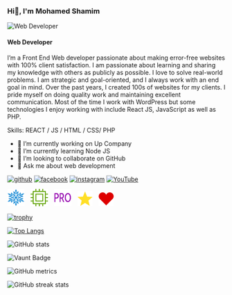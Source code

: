 ### Hi👋, I'm Mohamed Shamim

![Web Developer ](https://scontent.fdac31-2.fna.fbcdn.net/v/t39.30808-6/460993100_1077938443910748_6310745886946905656_n.jpg?stp=dst-jpg_s960x960&_nc_cat=108&ccb=1-7&_nc_sid=cc71e4&_nc_ohc=BgaeOKKavDcQ7kNvgFwmBQJ&_nc_ht=scontent.fdac31-2.fna&_nc_gid=Ak0wznBa84JmF8R5-AZGIHe&oh=00_AYCQJC7sns4F86RowriS9w54B3krdq8vZgEEUUN7iTBrDQ&oe=66F83D94)

#### Web Developer 

I’m a Front End Web developer passionate about making error-free websites with 100% client satisfaction. I am passionate about learning and sharing my knowledge with others as publicly as possible. I love to solve real-world problems. I am strategic and goal-oriented, and I always work with an end goal in mind. Over the past years, I created 100s of websites for my clients. I pride myself on doing quality work and maintaining excellent communication. Most of the time I work with WordPress but some technologies I enjoy working with include React JS, JavaScript as well as PHP.

Skills: REACT / JS / HTML / CSS/ PHP

- 🔭 I’m currently working on Up Company  
- 🌱 I’m currently learning Node JS 
- 👯 I’m looking to collaborate on GitHub  
- 💬 Ask me about web development  


[<img src='https://cdn.jsdelivr.net/npm/simple-icons@3.0.1/icons/github.svg' alt='github' height='40'>](https://github.com/https://github.com/Mohamed-Shamim)  [<img src='https://cdn.jsdelivr.net/npm/simple-icons@3.0.1/icons/facebook.svg' alt='facebook' height='40'>](https://www.facebook.com/https://www.facebook.com/profile.php?id=100094078832357)  [<img src='https://cdn.jsdelivr.net/npm/simple-icons@3.0.1/icons/instagram.svg' alt='instagram' height='40'>](https://www.instagram.com/https://www.instagram.com/shamihpv/?igsh=YzljYTk1ODg3Zg%3D%3D/)  [<img src='https://cdn.jsdelivr.net/npm/simple-icons@3.0.1/icons/youtube.svg' alt='YouTube' height='40'>](https://www.youtube.com/channel/https://www.youtube.com/@CodewithShami)  

<a href='https://archiveprogram.github.com/'><img src='https://raw.githubusercontent.com/acervenky/animated-github-badges/master/assets/acbadge.gif' width='40' height='40'></a> <a href='https://docs.github.com/en/developers'><img src='https://raw.githubusercontent.com/acervenky/animated-github-badges/master/assets/devbadge.gif' width='40' height='40'></a> <a href='https://github.com/pricing'><img src='https://raw.githubusercontent.com/acervenky/animated-github-badges/master/assets/pro.gif' width='40' height='40'></a> <a href='https://stars.github.com/'><img src='https://raw.githubusercontent.com/acervenky/animated-github-badges/master/assets/starbadge.gif' width='35' height='35'></a> <a href='https://docs.github.com/en/github/supporting-the-open-source-community-with-github-sponsors'><img src='https://raw.githubusercontent.com/acervenky/animated-github-badges/master/assets/sponsorbadge.gif' width='35' height='35'></a> 

[![trophy](https://github-profile-trophy.vercel.app/?username=https://github.com/Mohamed-Shamim)](https://github.com/ryo-ma/github-profile-trophy)

[![Top Langs](https://github-readme-stats.vercel.app/api/top-langs/?username=https://github.com/Mohamed-Shamim)](https://github.com/anuraghazra/github-readme-stats)

![GitHub stats](https://github-readme-stats.vercel.app/api?username=https://github.com/Mohamed-Shamim&show_icons=true&count_private=true)  

![Vaunt Badge](https://api.vaunt.dev/v1/github/entities/https://github.com/Mohamed-Shamim/contributions?format=svg&private=true)  

![GitHub metrics](https://metrics.lecoq.io/https://github.com/Mohamed-Shamim)  

![GitHub streak stats](https://streak-stats.demolab.com/?user=https://github.com/Mohamed-Shamim)  


